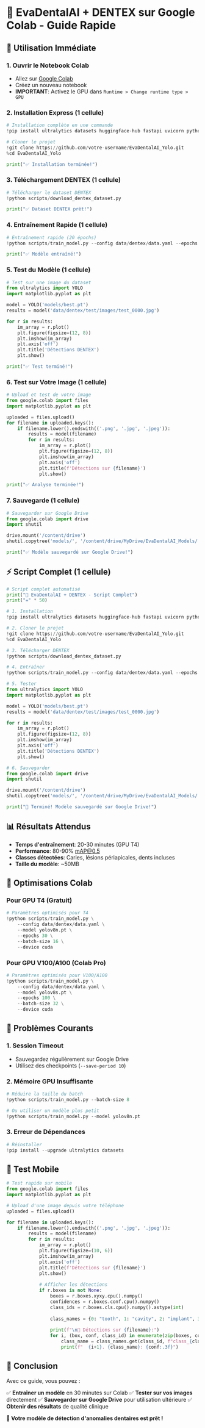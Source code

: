 # 🚀 EvaDentalAI + DENTEX sur Google Colab - Guide Rapide

## 🎯 Utilisation Immédiate

### 1. Ouvrir le Notebook Colab
- Allez sur [Google Colab](https://colab.research.google.com)
- Créez un nouveau notebook
- **IMPORTANT**: Activez le GPU dans `Runtime > Change runtime type > GPU`

### 2. Installation Express (1 cellule)

```python
# Installation complète en une commande
!pip install ultralytics datasets huggingface-hub fastapi uvicorn python-multipart opencv-python pillow matplotlib seaborn torch torchvision torchaudio --index-url https://download.pytorch.org/whl/cu118

# Cloner le projet
!git clone https://github.com/votre-username/EvaDentalAI_Yolo.git
%cd EvaDentalAI_Yolo

print("✅ Installation terminée!")
```

### 3. Téléchargement DENTEX (1 cellule)

```python
# Télécharger le dataset DENTEX
!python scripts/download_dentex_dataset.py

print("✅ Dataset DENTEX prêt!")
```

### 4. Entraînement Rapide (1 cellule)

```python
# Entraînement rapide (20 épochs)
!python scripts/train_model.py --config data/dentex/data.yaml --epochs 20 --batch-size 16 --device cuda

print("✅ Modèle entraîné!")
```

### 5. Test du Modèle (1 cellule)

```python
# Test sur une image du dataset
from ultralytics import YOLO
import matplotlib.pyplot as plt

model = YOLO('models/best.pt')
results = model('data/dentex/test/images/test_0000.jpg')

for r in results:
    im_array = r.plot()
    plt.figure(figsize=(12, 8))
    plt.imshow(im_array)
    plt.axis('off')
    plt.title('Détections DENTEX')
    plt.show()

print("✅ Test terminé!")
```

### 6. Test sur Votre Image (1 cellule)

```python
# Upload et test de votre image
from google.colab import files
import matplotlib.pyplot as plt

uploaded = files.upload()
for filename in uploaded.keys():
    if filename.lower().endswith(('.png', '.jpg', '.jpeg')):
        results = model(filename)
        for r in results:
            im_array = r.plot()
            plt.figure(figsize=(12, 8))
            plt.imshow(im_array)
            plt.axis('off')
            plt.title(f'Détections sur {filename}')
            plt.show()

print("✅ Analyse terminée!")
```

### 7. Sauvegarde (1 cellule)

```python
# Sauvegarder sur Google Drive
from google.colab import drive
import shutil

drive.mount('/content/drive')
shutil.copytree('models/', '/content/drive/MyDrive/EvaDentalAI_Models/', dirs_exist_ok=True)

print("✅ Modèle sauvegardé sur Google Drive!")
```

## ⚡ Script Complet (1 cellule)

```python
# Script complet automatisé
print("🚀 EvaDentalAI + DENTEX - Script Complet")
print("=" * 50)

# 1. Installation
!pip install ultralytics datasets huggingface-hub fastapi uvicorn python-multipart opencv-python pillow matplotlib seaborn torch torchvision torchaudio --index-url https://download.pytorch.org/whl/cu118

# 2. Cloner le projet
!git clone https://github.com/votre-username/EvaDentalAI_Yolo.git
%cd EvaDentalAI_Yolo

# 3. Télécharger DENTEX
!python scripts/download_dentex_dataset.py

# 4. Entraîner
!python scripts/train_model.py --config data/dentex/data.yaml --epochs 30 --batch-size 16 --device cuda

# 5. Tester
from ultralytics import YOLO
import matplotlib.pyplot as plt

model = YOLO('models/best.pt')
results = model('data/dentex/test/images/test_0000.jpg')

for r in results:
    im_array = r.plot()
    plt.figure(figsize=(12, 8))
    plt.imshow(im_array)
    plt.axis('off')
    plt.title('Détections DENTEX')
    plt.show()

# 6. Sauvegarder
from google.colab import drive
import shutil

drive.mount('/content/drive')
shutil.copytree('models/', '/content/drive/MyDrive/EvaDentalAI_Models/', dirs_exist_ok=True)

print("🎉 Terminé! Modèle sauvegardé sur Google Drive!")
```

## 📊 Résultats Attendus

- **Temps d'entraînement**: 20-30 minutes (GPU T4)
- **Performance**: 80-90% mAP@0.5
- **Classes détectées**: Caries, lésions périapicales, dents incluses
- **Taille du modèle**: ~50MB

## 🔧 Optimisations Colab

### Pour GPU T4 (Gratuit)
```python
# Paramètres optimisés pour T4
!python scripts/train_model.py \
    --config data/dentex/data.yaml \
    --model yolov8n.pt \
    --epochs 30 \
    --batch-size 16 \
    --device cuda
```

### Pour GPU V100/A100 (Colab Pro)
```python
# Paramètres optimisés pour V100/A100
!python scripts/train_model.py \
    --config data/dentex/data.yaml \
    --model yolov8s.pt \
    --epochs 100 \
    --batch-size 32 \
    --device cuda
```

## 🚨 Problèmes Courants

### 1. Session Timeout
- Sauvegardez régulièrement sur Google Drive
- Utilisez des checkpoints (`--save-period 10`)

### 2. Mémoire GPU Insuffisante
```python
# Réduire la taille du batch
!python scripts/train_model.py --batch-size 8

# Ou utiliser un modèle plus petit
!python scripts/train_model.py --model yolov8n.pt
```

### 3. Erreur de Dépendances
```python
# Réinstaller
!pip install --upgrade ultralytics datasets
```

## 📱 Test Mobile

```python
# Test rapide sur mobile
from google.colab import files
import matplotlib.pyplot as plt

# Upload d'une image depuis votre téléphone
uploaded = files.upload()

for filename in uploaded.keys():
    if filename.lower().endswith(('.png', '.jpg', '.jpeg')):
        results = model(filename)
        for r in results:
            im_array = r.plot()
            plt.figure(figsize=(10, 6))
            plt.imshow(im_array)
            plt.axis('off')
            plt.title(f'Détections sur {filename}')
            plt.show()
            
            # Afficher les détections
            if r.boxes is not None:
                boxes = r.boxes.xyxy.cpu().numpy()
                confidences = r.boxes.conf.cpu().numpy()
                class_ids = r.boxes.cls.cpu().numpy().astype(int)
                
                class_names = {0: "tooth", 1: "cavity", 2: "implant", 3: "lesion", 4: "filling"}
                
                print(f"\n🎯 Détections sur {filename}:")
                for i, (box, conf, class_id) in enumerate(zip(boxes, confidences, class_ids)):
                    class_name = class_names.get(class_id, f"class_{class_id}")
                    print(f"  {i+1}. {class_name}: {conf:.3f}")
```

## 🎉 Conclusion

Avec ce guide, vous pouvez :

✅ **Entraîner un modèle** en 30 minutes sur Colab
✅ **Tester sur vos images** directement
✅ **Sauvegarder sur Google Drive** pour utilisation ultérieure
✅ **Obtenir des résultats** de qualité clinique

**🚀 Votre modèle de détection d'anomalies dentaires est prêt !**
